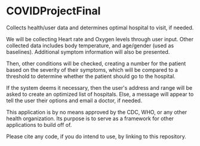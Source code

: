 # COVIDProjectFinal
Collects health/user data and determines optimal hospital to visit, if needed.

We will be collecting Heart rate and Oxygen levels through user input. Other collected data includes body temperature, and age/gender (used as baselines). Additional symptom information will also be presented.

Then, other conditions will be checked, creating a number for the patient based on the severity of their symptoms, which will be compared to a threshold to determine whether the patient should go to the hospital.

If the system deems it necessary, then the user's address and range will be asked to create an optimized list of hospitals. Else, a message will appear to tell the user their options and email a doctor, if needed.

This application is by no means approved by the CDC, WHO, or any other health organization. Its purpose is to serve as a framework for other applications to build off of.

Please cite any code, if you do intend to use, by linking to this repository.
